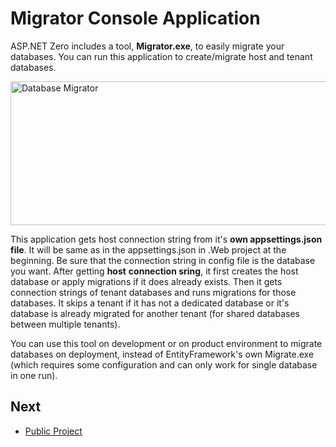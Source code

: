 # Migrator Console Application

ASP.NET Zero includes a tool, **Migrator.exe**, to easily migrate your databases. You can run this application to create/migrate host and tenant databases.

<img src="images/database-migrator.png" alt="Database Migrator" class="img-thumbnail" width="659" height="230" />

This application gets host connection string from it's **own appsettings.json file**. It will be same as in the appsettings.json in .Web project at the beginning. Be sure that the connection string in config file is the database you want. After getting **host** **connection sring**, it first creates the host database or apply
migrations if it does already exists. Then it gets connection strings of tenant databases and runs migrations for those databases. It skips a tenant if it has not a dedicated database or it's database is already
migrated for another tenant (for shared databases between multiple tenants).

You can use this tool on development or on product environment to migrate databases on deployment, instead of EntityFramework's own Migrate.exe (which requires some configuration and can only work for
single database in one run).

## Next

- [Public Project](Public-Website)